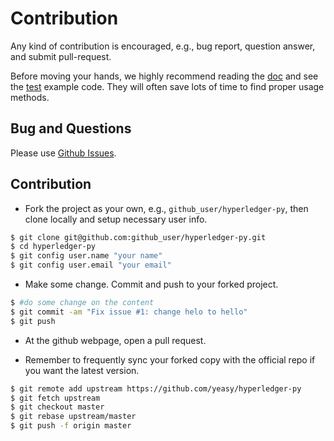 # Contribution
Any kind of contribution is encouraged, e.g., bug report, question answer, 
and submit pull-request.

Before moving your hands, we highly recommend reading the [doc](docs) and see 
the [test](tests) example code. They will often save lots of time to find 
proper usage methods.


## Bug and Questions

Please use [Github Issues](https://github.com/yeasy/hyperledger-py/issues).


## Contribution

* Fork the project as your own, e.g., `github_user/hyperledger-py`, then 
clone locally and setup necessary user info.
```sh
$ git clone git@github.com:github_user/hyperledger-py.git
$ cd hyperledger-py
$ git config user.name "your name"
$ git config user.email "your email"
```

* Make some change. Commit and push to your forked project.
```sh
$ #do some change on the content
$ git commit -am "Fix issue #1: change helo to hello"
$ git push
```

* At the github webpage, open a pull request.

* Remember to frequently sync your forked copy with the official repo if you 
want the latest version.
```sh
$ git remote add upstream https://github.com/yeasy/hyperledger-py
$ git fetch upstream
$ git checkout master
$ git rebase upstream/master
$ git push -f origin master
```
